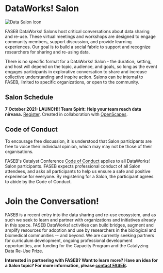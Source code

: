 # DataWorks! Salon

![Data Salon Icon](https://user-images.githubusercontent.com/90872869/133941277-713114ba-b184-4507-9299-eef94fd3007d.png "DataWorks! Salon Icon")

FASEB DataWorks! Salons host critical conversations about data sharing and re-use.  These virtual meetings and workshops are designed to engage community members, support discussion, and provide learning experiences.  Our goal is to build a social fabric to support and recognize researchers for sharing and re-using data.

There is no specific format for a DataWorks! Salon - the duration, setting, and host will depend on the topic, audience, and goals, so long as the event engages participants in explorative conversation to share and increase collective understanding and inspire action.  Salons can be internal to FASEB, limited to specific organizations, or open to the community.

## Salon Schedule
**7 October 2021:  LAUNCH!! Team Spirit: Help your team reach data nirvana.**  [Register](https://zoom.us/meeting/register/tJMscO6trjsrEtXnAumLngDhotvEG-NvNyaS).  Created in collaboration with [OpenScapes](https://openscapes.org).

## Code of Conduct

To encourage free discussion, it is understood that Salon participants are free to voice their individual opinion, which may may not be those of their organisations. 

FASEB's Catalyst Conference [Code of Conduct](faseb.org/Portals/2/PDFs/SRCs/SRC%20Code%20of%20Conduct.pdf) applies to all DataWorks! Salon participants. FASEB expects professional conduct of all Salon attendees, and asks all participants to help us ensure a safe and positive experience for everyone. By registering for a Salon, the participant agrees to abide by the Code of Conduct.

# Join the Conversation!

FASEB is a recent entry into the data sharing and re-use ecosystem, and as such  we seek to learn and partner with organizations and initiatives already in this space.  FASEB DataWorks! activities can build bridges, augment and amplify resources for adoption and use by researchers in the biological and biomedical communities -- and beyond.  We are currently seeking partners for curriculum development, ongoing professional development opportunities, and funding for the Capacity Program and the Catalyzing Data Re-Use Prize.

**Interested in partnering with FASEB? Want to learn more? Have an idea for a Salon topic? For more information, please [contact FASEB](https://faseb.org/About-FASEB/Contact-FASEB).**

